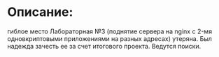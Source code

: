 # Описание:
гиблое место
Лабораторная №3 (поднятие сервера на nginx c 2-мя одновкриптовыми приложениями на разных адресах) утеряна. Был надежда зачесть ее за счет итогового проекта. Ведутся поиски.
